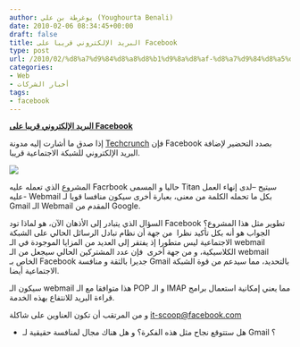 ```yaml
---
author: يوغرطة بن علي (Youghourta Benali)
date: 2010-02-06 08:34:45+00:00
draft: false
title: البريد الإلكتروني قريبا على Facebook
type: post
url: /2010/02/%d8%a7%d9%84%d8%a8%d8%b1%d9%8a%d8%af-%d8%a7%d9%84%d8%a5%d9%84%d9%83%d8%aa%d8%b1%d9%88%d9%86%d9%8a-%d9%82%d8%b1%d9%8a%d8%a8%d8%a7-%d8%b9%d9%84%d9%89-facebook/
categories:
- Web
- أخبار الشركات
tags:
- facebook
---
```


[**البريد الإلكتروني قريبا على Facebook**](https://www.it-scoop.com/2010/02/%d8%a7%d9%84%d8%a8%d8%b1%d9%8a%d8%af-%d8%a7%d9%84%d8%a5%d9%84%d9%83%d8%aa%d8%b1%d9%88%d9%86%d9%8a-%d9%82%d8%b1%d9%8a%d8%a8%d8%a7-%d8%b9%d9%84%d9%89-facebook/)


إذا صدق ما أشارت إليه مدونة [Techcrunch](http://www.techcrunch.com/2010/02/05/facebooks-project-titan-a-full-featured-webmail-product/) فإن Facebook بصدد التحضير لإضافة البريد الإلكتروني للشبكة الاجتماعية قريبا.

[![](https://www.it-scoop.com/wp-content/uploads/2009/11/facebook-logo-300x112.jpg)
](https://www.it-scoop.com/2010/02/%d8%a7%d9%84%d8%a8%d8%b1%d9%8a%d8%af-%d8%a7%d9%84%d8%a5%d9%84%d9%83%d8%aa%d8%b1%d9%88%d9%86%d9%8a-%d9%82%d8%b1%d9%8a%d8%a8%d8%a7-%d8%b9%d9%84%d9%89-facebook/)

المشروع الذي تعمله عليه Facrbook حاليا و المسمى Titan سيتيح –لدى إنهاء العمل عليه- Webmail بكل ما تحمله الكلمة من معنى، بعبارة أخرى سيكون منافسا قويا لـ Gmail الـ Webmail المقدم من Google.

السؤال الذي يتبادر إلى الأذهان الآن، هو لماذا تود Facebook تطوير مثل هذا المشروع؟ الجواب هو أنه بكل تأكيد نظرا  من جهة أن نظام تبادل الرسائل الحالي على الشبكة الاجتماعية ليس متطورا إذ يفتقر إلى العديد من المزايا الموجودة في الـ webmail الكلاسيكية، و من جهة أخرى  فإن عدد المشتركين الحالي سيجعل من الـ webmail الخاص بـ Facebook جديرا بالثقة و منافسة Gmail بالتحديد، مما سيدعم من قوة الشبكة الاجتماعية أيضا.

سيكون الـ webmail هذا متوافقا مع الـ POP و الـ IMAP مما يعني إمكانية استعمال برامج قراءة البريد للانتفاع بهذه الخدمة.

و من المرتقب أن تكون العناوين على شاكلة it-scoop@facebook.com

- هل ستتوقع نجاح مثل هذه الفكرة؟ و هل هناك مجال لمنافسة حقيقية لـ Gmail ؟
